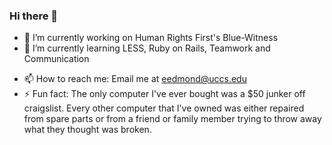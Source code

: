 ### Hi there 👋

- 🔭 I’m currently working on Human Rights First's Blue-Witness
- 🌱 I’m currently learning LESS, Ruby on Rails, Teamwork and Communication
<!--
- 💬 Ask me about
-->
- 📫 How to reach me: Email me at [eedmond@uccs.edu](mailto:eedmond@uccs.edu)
- ⚡ Fun fact: The only computer I've ever bought was a $50 junker off craigslist. Every other computer that I've owned was either repaired from spare parts or from a friend or family member trying to throw away what they thought was broken.